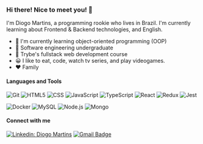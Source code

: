 ### Hi there! Nice to meet you! :wave:

I'm Diogo Martins, a programming rookie who lives in Brazil. I'm currently learning about Frontend & Backend technologies, and English. 

- :seedling: I'm currently learning object-oriented programming (OOP)
- :muscle: Software engineering undergraduate
- :leaves: Trybe's fullstack web development course
- :grinning: I like to eat, code, watch tv series, and play videogames.
- :heart: Family
<!-- - :telescope: I’m currently working on creating modern, beautiful and accessible webpages -->
<!-- <br> -->

#### Languages and Tools

![Git](https://img.shields.io/badge/-Git-333333?style=flat&logo=)
![HTML5](https://img.shields.io/badge/-HTML5-333333?style=flat&logo=)
![CSS](https://img.shields.io/badge/-CSS-333333?style=flat&logo=)
![JavaScript](https://img.shields.io/badge/-JavaScript-333333?style=flat&logo=)
![TypeScript](https://img.shields.io/badge/-TypeScript-333333?style=flat&logo=)
![React](https://img.shields.io/badge/-React-333333?style=flat)
![Redux](https://img.shields.io/badge/-Redux-333333?style=flat)
![Jest](https://img.shields.io/badge/-Jest-333333?style=flat)

<!-- <br> -->

![Docker](https://img.shields.io/badge/-Docker-333333?style=flat)
![MySQL](https://img.shields.io/badge/-MySQL-333333?style=flat)
![Node.js](https://img.shields.io/badge/-NodeJS-333333?style=flat)
![Mongo](https://img.shields.io/badge/-MongoDB-333333?style=flat)
  
<!-- <br> -->
  
<!-- <img align="left" src="https://github-readme-stats.vercel.app/api/top-langs/?username=geoalt&theme=dracula&hide_langs_below=1" /> -->


#### Connect with me
[![Linkedin: Diogo Martins](https://img.shields.io/badge/-Linkedin-006bed?style=flat-square&logo=Linkedin&logoColor=white&link=https://www.linkedin.com/in/geomartins/)](https://www.linkedin.com/in/geomartins/)
[![Gmail Badge](https://img.shields.io/badge/-Gmail-006bed?style=flat-square&logo=Gmail&logoColor=white&link=mailto:me.martinsfe@gmail.com)](mailto:me.martinsfe@gmail.com)

<!-- <br> -->

